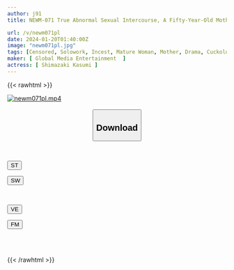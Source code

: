 ```yaml
---
author: j91
title: NEWM-071 True Abnormal Sexual Intercourse, A Fifty-Year-Old Mother And Her Son Part 17, A Perverted Lewd Mother Who Wants Her Son's Dick Kasumi Shimazaki

url: /v/newm071pl
date: 2024-01-20T01:40:00Z
image: "newm071pl.jpg"
tags: [Censored, Solowork, Incest, Mature Woman, Mother, Drama, Cuckold	]
maker: [ Global Media Entertainment  ]
actress: [ Shimazaki Kasumi ]
---
```



{{< rawhtml >}}

<div class="video" data-videoid="2DYL8OlOAMSZ7Dq">
    <a href="javascript:;">
        <img src="/v/newm071pl/newm071pl.jpg" width="WIDTH" height="HEIGHT" alt="newm071pl.mp4" loading="lazy">
    </a>
</div>

<script type="text/javascript" src="https://j91.asia/asset/on-demand-st.js"></script>

<br>
  <link rel="stylesheet" href="https://j91.asia/asset/bs5.css">
  
  <center>
  <button class="btn btn-primary" type="button" data-bs-toggle="collapse" data-bs-target=".multi-collapse" aria-expanded="false" aria-controls="multiCollapseExample1 multiCollapseExample2"><h2>Download</h2></button></center>
</p>
<div class="row">
  <div class="col">
    <div class="collapse multi-collapse" id="multiCollapseExample1">
      <div class="card card-body">
	      	      <br>
<div class="buttons">  
<p><a href="https://streamtape.to/v/2DYL8OlOAMSZ7Dq" target="_blank"><button class="btn-hover color-3"><i class="fa fa-download"></i> ST</button></a></p>
<p><a href="https://flaswish.com/yxv2d78kmqy7" target="_blank"><button class="btn-hover color-2"><i class="fa fa-download"></i> SW</button></a></p></div>
    </div>
  </div>
</div>
  <div class="col">
    <div class="collapse multi-collapse" id="multiCollapseExample2">
      <div class="card card-body">
	      <br>
<div class="buttons">
<p><a href="javascript:;" target="_blank"><button class="btn-hover color-9"><i class="fa fa-download"></i> VE</button></a></p>
<p><a href="javascript:;" target="_blank"><button class="btn-hover color-8"><i class="fa fa-download"></i> FM</button></a></p></div>
<br><br>
      </div>
    </div>
  </div>
</div>

{{< /rawhtml >}}